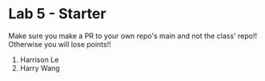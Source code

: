 # Lab 5 - Starter
Make sure you make a PR to your own repo's main and not the class' repo!! Otherwise you will lose points!!

1. Harrison Le
2. Harry Wang